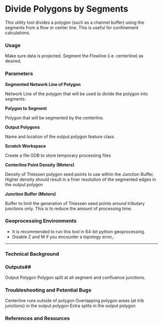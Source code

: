 Divide Polygons by Segments 
===========================

This utility tool divides a polygon (such as a channel buffer) using the segments from a flow or center line. This is useful for confinement calculations.

### Usage 
Make sure data is projected.
Segment the Flowline (i.e. centerline) as desired.


### Parameters

**Segmented Network Line of Polygon** 

Network Line of the polygon that will be used to divide the polygon into segments.

**Polygon to Segment**

Polygon that will be segmented by the centerline.

**Output Polygons**

Name and location of the output polygon feature class

**Scratch Workspace**

Create a file GDB to store temporary processing files

**Centerline Point Density (Meters)**

Density of Thiessen polygon seed points to use within the Junction Buffer. Higher density should result in a finer resolution of the segmented edges in the output polygon

**Junction Buffer (Meters)**

Buffer to limit the generation of Thiessen seed points around tributary junctions only. This is to reduce the amount of processing time.

### Geoprocessing Environments
* It is recommended to run this tool in 64-bit python geoprocessing.
* Disable Z and M if you encounter a topology error,.
___
### Technical Background

### Outputs##
Output Polygon
Polygon split at all segment and confluence junctions.


### Troubleshooting and Potential Bugs
Centerline runs outside of polygon
Overlapping polygon areas (at trib junctions) in the output polygon
Extra splits in the output polygon

### References and Resources